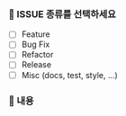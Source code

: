 ### 🔖 ISSUE 종류를 선택하세요

- [ ] Feature
- [ ] Bug Fix
- [ ] Refactor
- [ ] Release
- [ ] Misc (docs, test, style, ...)

### 🔖 내용